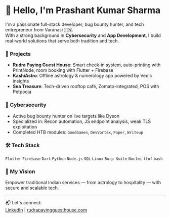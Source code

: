 # 👋 Hello, I'm Prashant Kumar Sharma

I'm a passionate full-stack developer, bug bounty hunter, and tech entrepreneur from Varanasi 🇮🇳.  
With a strong background in **Cybersecurity** and **App Development**, I build real-world solutions that serve both tradition and tech.

### 💼 Projects
- **Rudra Paying Guest House**: Smart check-in system, auto-printing with PrintNode, room booking with Flutter + Firebase
- **KashiAstro**: Offline astrology & numerology app powered by Vedic insights
- **Sea Treasure**: Tech-driven rooftop café, Zomato-integrated, POS with Petpooja

### 🔐 Cybersecurity
- Active bug bounty hunter on live targets like Dyson  
- Specialized in: Recon automation, JS endpoint analysis, weak TLS exploitation  
- Completed HTB modules: `GoodGames`, `DevVortex`, `Paper`, `Writeup`

### 🛠️ Tech Stack
`Flutter` `Firebase` `Dart` `Python` `Node.js` `SQL` `Linux` `Burp Suite` `Nuclei` `ffuf` `bash`

### 🔮 My Vision
Empower traditional Indian services — from astrology to hospitality — with secure and scalable tech.

---

📬 Let's connect:  
[LinkedIn]((https://www.linkedin.com/in/pstechvirus/)) | [rudrapayingguesthouse.com](https://www.rudrapayingguesthouse.com)  
